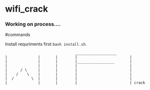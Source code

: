 # wifi_crack

### Working on process....

#commands

Install requriments first 
```bash install.sh```.

                                    ___________________      
    |              |       |        |                        |
    |              |       |        |_________________       |
    |              |       |        |                        |
    |      / \     |       |        |                        |
    |    /    \    |       |        |                        |
    |  /        \  |       |        |                        |
    |              |       |        |                        | crack
